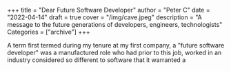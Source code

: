 +++
title = "Dear Future Software Developer"
author = "Peter C"
date = "2022-04-14"
draft = true
cover = "/img/cave.jpeg"
description = "A message to the future generations of developers, engineers, technologists"
Categories = ["archive"]
+++

A term first termed during my tenure at my first company, a "future software developer" was a manufactured role who had prior to this job, worked in an industry considered so different to software that it warranted a

